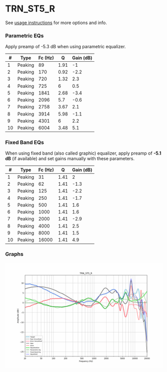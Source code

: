 # TRN_ST5_R
See [usage instructions](https://github.com/jaakkopasanen/AutoEq#usage) for more options and info.

### Parametric EQs
Apply preamp of -5.3 dB when using parametric equalizer.

|   # | Type    |   Fc (Hz) |    Q |   Gain (dB) |
|-----|---------|-----------|------|-------------|
|   1 | Peaking |        89 | 1.91 |        -1   |
|   2 | Peaking |       170 | 0.92 |        -2.2 |
|   3 | Peaking |       720 | 1.32 |         2.3 |
|   4 | Peaking |       725 | 6    |         0.5 |
|   5 | Peaking |      1841 | 2.68 |        -3.4 |
|   6 | Peaking |      2096 | 5.7  |        -0.6 |
|   7 | Peaking |      2758 | 3.67 |         2.1 |
|   8 | Peaking |      3914 | 5.98 |        -1.1 |
|   9 | Peaking |      4301 | 6    |         2.2 |
|  10 | Peaking |      6004 | 3.48 |         5.1 |

### Fixed Band EQs
When using fixed band (also called graphic) equalizer, apply preamp of **-5.1 dB** (if available) and set gains manually with these parameters.

|   # | Type    |   Fc (Hz) |    Q |   Gain (dB) |
|-----|---------|-----------|------|-------------|
|   1 | Peaking |        31 | 1.41 |         2   |
|   2 | Peaking |        62 | 1.41 |        -1.3 |
|   3 | Peaking |       125 | 1.41 |        -2.2 |
|   4 | Peaking |       250 | 1.41 |        -1.7 |
|   5 | Peaking |       500 | 1.41 |         1.6 |
|   6 | Peaking |      1000 | 1.41 |         1.6 |
|   7 | Peaking |      2000 | 1.41 |        -2.9 |
|   8 | Peaking |      4000 | 1.41 |         2.5 |
|   9 | Peaking |      8000 | 1.41 |         1.5 |
|  10 | Peaking |     16000 | 1.41 |         4.9 |

### Graphs
![](./TRN_ST5_R.png)
